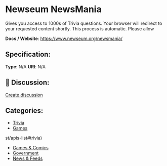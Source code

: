 # Newseum NewsMania


Gives you access to 1000s of Trivia questions. Your browser will redirect to your requested content shortly.  This process is automatic. Please allow

**Docs / Website**: https://www.newseum.org/newsmania/

## Specification:
**Type**:  N/A 
**URI**:  N/A 

## 💬 Discussion:
[Create discussion](link)

## Categories:
- [Trivia](https://github.com/apis-list/apis-list#trivia)
- [Games](https://github.com/apis-list/apis-list#games)





st/apis-list#trivia)
- [Games & Comics](https://github.com/apis-list/apis-list#games-and-comics)
- [Government](https://github.com/apis-list/apis-list#government)
- [News & Feeds](https://github.com/apis-list/apis-list#news-and-feeds)







